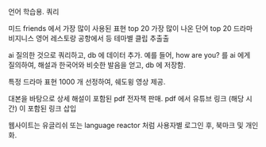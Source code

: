 언어 학습용.
쿼리

미드 friends 에서 가장 많이 사용된 표현 top 20
가장 많이 나온 단어 top 20
드라마 비지니스 영어
레스토랑
공항에서 등 테마별 클립 추출출

ai 질의한 것으로 쿼리하고, db 에 데이터 추가.
예를 들어, how are you? 를 ai 에게 질의하여, 해설과 한국어와 비슷한 발음을 얻고, db 에 저장함.


특정 드라마 표현 1000 개 선정하여, 쉐도윙 영상 제공.

대본을 바탕으로 상세 해설이 포함된 pdf 전자책 판매.
pdf 에서 유튜브 링크 (해당 시간) 이 포함된 링크 삽입

웹사이트는 유글리쉬 또는 language reactor 처럼 사용자별 로그인 후, 북마크 및 개인화.